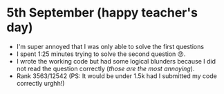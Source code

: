 # 5th September (happy teacher's day)

- I'm super annoyed that I was only able to solve the first questions
- I spent 1:25 minutes trying to solve the second question 😡.
- I wrote the working code but had some logical blunders because I did not read the question correctly (_those are the most annoying_).
- Rank 3563/12542 (PS: It would be under 1.5k had I submitted my code correctly urghh!)
